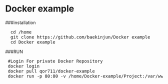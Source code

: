 # Docker example
###installation 
<pre>
  cd /home
  git clone https://github.com/baekinjun/Docker example
  cd Docker example
</pre>

###RUN
<pre>
 #Login For private Docker Repository
 docker login
 docker pull qor711/docker-example
 docker run -p 80:80 -v /home/Docker-example/Project:/var/www/html qor711/docker-example
</pre>
